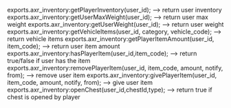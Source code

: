 exports.axr_inventory:getPlayerInventory(user_id); --> return user inventory
exports.axr_inventory:getUserMaxWeight(user_id); -->  return user max weight
exports.axr_inventory:getUserWeight(user_id); --> return user weight 
exports.axr_inventory:getVehicleItems(user_id, category, vehicle_code); --> return vehicle items
exports.axr_inventory:getPlayerItemAmount(user_id, item_code); --> return user item amount 
exports.axr_inventory:hasPlayerItem(user_id,item_code); --> return true/false if user has the item
exports.axr_inventory:removePlayerItem(user_id, item_code, amount, notify, from); --> remove user item
exports.axr_inventory:givePlayerItem(user_id, item_code, amount, notify, from); --> give user item
exports.axr_inventory:openChest(user_id,chestId,type); --> return true if chest is opened by player